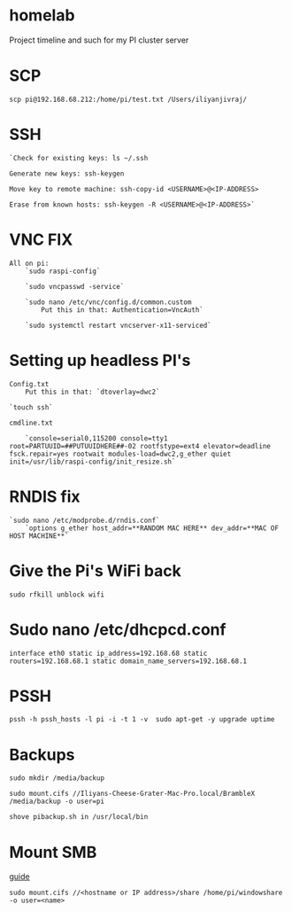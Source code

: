 # homelab
Project timeline and such for my PI cluster server

# SCP
`scp pi@192.168.68.212:/home/pi/test.txt /Users/iliyanjivraj/`


# SSH

	`Check for existing keys: ls ~/.ssh
	
	Generate new keys: ssh-keygen

	Move key to remote machine: ssh-copy-id <USERNAME>@<IP-ADDRESS>

	Erase from known hosts: ssh-keygen -R <USERNAME>@<IP-ADDRESS>`


# VNC FIX
	All on pi:
		`sudo raspi-config`

		`sudo vncpasswd -service`

		`sudo nano /etc/vnc/config.d/common.custom
			Put this in that: Authentication=VncAuth`

		`sudo systemctl restart vncserver-x11-serviced`


# Setting up headless PI's

	Config.txt
		Put this in that: `dtoverlay=dwc2`

	`touch ssh`

	cmdline.txt

		`console=serial0,115200 console=tty1 root=PARTUUID=##PUTUUIDHERE##-02 rootfstype=ext4 elevator=deadline fsck.repair=yes rootwait modules-load=dwc2,g_ether quiet init=/usr/lib/raspi-config/init_resize.sh`

# RNDIS fix
	`sudo nano /etc/modprobe.d/rndis.conf`
		`options g_ether host_addr=**RANDOM MAC HERE** dev_addr=**MAC OF HOST MACHINE**`


# Give the Pi's WiFi back
`sudo rfkill unblock wifi`



# Sudo nano /etc/dhcpcd.conf
`interface eth0
static ip_address=192.168.68
static routers=192.168.68.1
static domain_name_servers=192.168.68.1`


# PSSH
`pssh -h pssh_hosts -l pi -i -t 1 -v 
	sudo apt-get -y upgrade
	uptime`



# Backups

`sudo mkdir /media/backup`

`sudo mount.cifs //Iliyans-Cheese-Grater-Mac-Pro.local/BrambleX /media/backup -o user=pi`

`shove pibackup.sh in /usr/local/bin`


# Mount SMB 
[guide](https://www.raspberrypi.org/documentation/remote-access/samba.md)

`sudo mount.cifs //<hostname or IP address>/share /home/pi/windowshare -o user=<name>`

